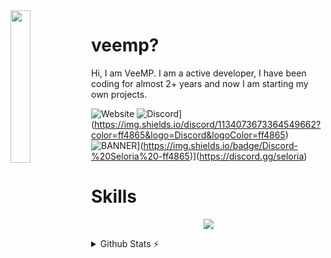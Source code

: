 <img align='left' src='./asset/ava.png' width='25%' heigh="35%">

# veemp?

Hi, I am VeeMP. I am a active developer, I have been coding for almost 2+ years and now I am starting my own projects.

![Website](https://img.shields.io/website?down_color=Red&down_message=Site%20Up&up_color=ff4865&up_message=Site%20Up&url=https%3A%2F%2Fveemp.net)
![Discord](https://img.shields.io/discord/602713878727622666?color=ff69b4&logo=Discord&logoColor=ff69b4)](https://img.shields.io/discord/1134073673364549662?color=ff4865&logo=Discord&logoColor=ff4865)
![BANNER](https://img.shields.io/badge/Discord-%F0%9F%8C%B8%20Leno%20Caf%C3%A9%20%F0%9F%8C%B8-ff69b4)](https://img.shields.io/badge/Discord-%20Seloria%20-ff4865)](https://discord.gg/seloria)

# Skills
<p align="center">
<img src="https://skillicons.dev/icons?i=js,nodejs,vscode,discord,github,html,css,mongodb,ps,ai&theme=dark"
</p>
 
 <details>
  <summary>Github Stats ⚡</summary>
  
  <a href="#">![Github stats](https://github-readme-stats.vercel.app/api?username=v33mp&theme=transparent&count_private=true&hide_border=true&line_height=20)</a>
  <a href="#">![Top Langs](https://github-readme-stats.vercel.app/api/top-langs/?username=v33mp&layout=compact&theme=transparent&count_private=true&hide_border=true)</a>
</details>
